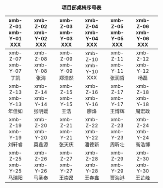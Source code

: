 ### <center> 项目部桌椅序号表 </center>
xmb-Z-01<br>xmb-Y-01<br>XXX | |xmb-Z-02<br>xmb-Y-02<br>XXX | |xmb-Z-03<br>xmb-Y-03<br>XXX | |xmb-Z-04<br>xmb-Y-04<br>XXX | |xmb-Z-05<br>xmb-Y-05<br>XXX | |xmb-Z-06<br>xmb-Y-06<br>XXX | |
:-: | :-: | :-: | :-: | :-: | :-: | :-: | :-: | :-: | :-: | :-: | :-: | 
xmb-Z-07<br>xmb-Y-07<br> 丁凯| |xmb-Z-08<br>xmb-Y-08<br> 张海| |xmb-Z-09<br>xmb-Y-09<br> 郑浩然| |xmb-Z-10<br>xmb-Y-10<br> XXX| |xmb-Z-11<br>xmb-Y-11<br> 张润哲| |xmb-Z-12<br>xmb-Y-12<br> 杨磊| |
xmb-Z-13<br>xmb-Y-13<br> 年佳如| | xmb-Z-14<br>xmb-Y-14<br> 张明媛| |xmb-Z-15<br>xmb-Y-15<br> 王浩| |xmb-Z-16<br>xmb-Y-16<br> 廖烽| |xmb-Z-17<br>xmb-Y-17<br> 王博辉| |xmb-Z-18<br>xmb-Y-18<br> 周宏政| |
xmb-Z-19<br>xmb-Y-19<br> 刘轩睿| |xmb-Z-20<br>xmb-Y-20<br> 莫鑫源| |xmb-Z-21<br>xmb-Y-21<br> 张天庆| |xmb-Z-22<br>xmb-Y-22<br> 潘德新| |xmb-Z-23<br>xmb-Y-23<br> 周昕壮| |xmb-Z-24<br>xmb-Y-24<br> 高浩博| |
xmb-Z-25<br>xmb-Y-25<br> 马瑞阳| |xmb-Z-26<br>xmb-Y-26<br> 马圣秦| |xmb-Z-27<br>xmb-Y-27<br> 王崇昂| |xmb-Z-28<br>xmb-Y-28<br> 王春鑫| |xmb-Z-29<br>xmb-Y-29<br> 贾海港| |xmb-Z-30<br>xmb-Y-30<br> 王芷峰| |